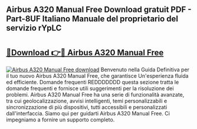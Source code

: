 ## Airbus A320 Manual Free Download gratuit PDF - Part-8UF Italiano Manuale del proprietario del servizio rYpLC

# <h2><a href="http://df9z821.blite.top/?on=Airbus+A320+Manual+Free">🔗Download 👉🔴 Airbus A320 Manual Free</a></h2>

[![Airbus A320 Manual Free download](https://i.imgur.com/lujVjoI.png)](http://df9z821.blite.top/?on=Airbus+A320+Manual+Free)
Benvenuto nella Guida Definitiva per il tuo nuovo Airbus A320 Manual Free, che garantisce Un'esperienza fluida ed efficiente. Domande frequenti REDDDDDDD questa sezione tratta le domande frequenti e fornisce utili suggerimenti per la risoluzione dei problemi. Airbus A320 Manual Free ha una serie di funzionalità avanzate, tra cui geolocalizzazione, avvisi intelligenti, temi personalizzabili e sincronizzazione di più dispositivi, tutti accessibili e personalizzati dall'interfaccia. Siamo qui per guidarti Airbus A320 Manual Free. Ci impegniamo a fornire un supporto completo.
